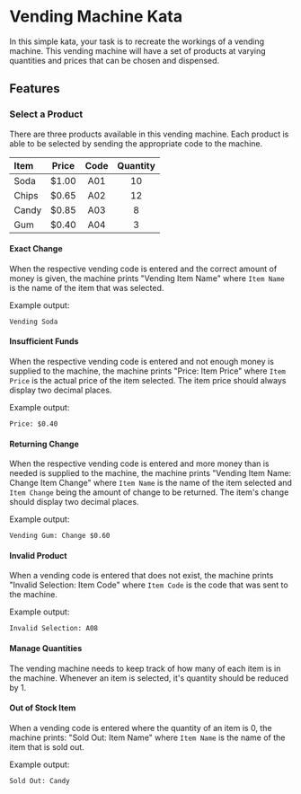 # Vending Machine Kata

In this simple kata, your task is to recreate the workings of a vending machine. This vending machine will have a set of products at varying quantities and prices that can be chosen and dispensed.

## Features

### Select a Product

There are three products available in this vending machine. Each product is able to be selected by sending the appropriate code to the machine.

| Item  | Price | Code | Quantity |
|:------|:-----:|:----:|:--------:|
| Soda  | $1.00 | A01  | 10       |
| Chips | $0.65 | A02  | 12       |
| Candy | $0.85 | A03  | 8        |
| Gum   | $0.40 | A04  | 3        |

#### Exact Change

When the respective vending code is entered and the correct amount of money is given, the machine prints "Vending Item Name" where `Item Name` is the name of the item that was selected.

Example output:

```
Vending Soda
```

#### Insufficient Funds

When the respective vending code is entered and not enough money is supplied to the machine, the machine prints "Price: Item Price" where `Item Price` is the actual price of the item selected. The item price should always display two decimal places.

Example output:

```
Price: $0.40
```

#### Returning Change

When the respective vending code is entered and more money than is needed is supplied to the machine, the machine prints "Vending Item Name: Change Item Change" where `Item Name` is the name of the item selected and `Item Change` being the amount of change to be returned. The item's change should display two decimal places.

Example output:

```
Vending Gum: Change $0.60
```

#### Invalid Product

When a vending code is entered that does not exist, the machine prints "Invalid Selection: Item Code" where `Item Code` is the code that was sent to the machine.

Example output:

```
Invalid Selection: A08
```

#### Manage Quantities

The vending machine needs to keep track of how many of each item is in the machine. Whenever an item is selected, it's quantity should be reduced by 1.

#### Out of Stock Item

When a vending code is entered where the quantity of an item is 0, the machine prints: "Sold Out: Item Name" where `Item Name` is the name of the item that is sold out.

Example output:

```
Sold Out: Candy
```
